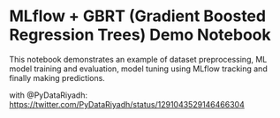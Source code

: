 # MLflow + GBRT (Gradient Boosted Regression Trees) Demo Notebook

This notebook demonstrates an example of dataset preprocessing, ML model training and evaluation, model tuning using MLflow tracking and finally making predictions.

with @PyDataRiyadh: https://twitter.com/PyDataRiyadh/status/1291043529146466304
